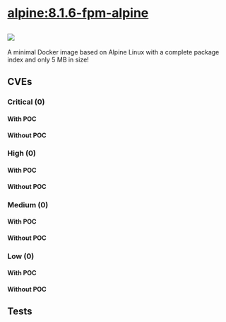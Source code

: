 # [alpine:8.1.6-fpm-alpine](https://hub.docker.com/_/alpine?tab=tags)
![](https://img.shields.io/static/v1?label=tag&message=8.1.6-fpm-alpine&color=blue)
---
<p>
A minimal Docker image based on Alpine Linux with a complete package index and only 5 MB in size!
</p>

## CVEs
### Critical (0)
#### With POC

#### Without POC


### High (0)
#### With POC

#### Without POC


### Medium (0)
#### With POC

#### Without POC


### Low (0)
#### With POC

#### Without POC


## Tests
